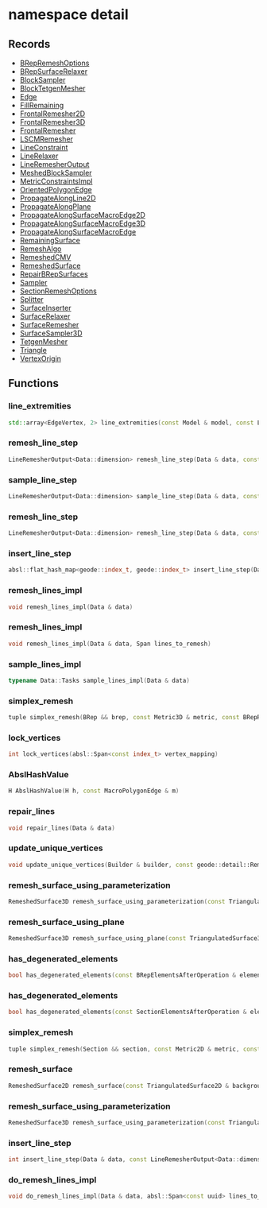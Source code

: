 # namespace detail



## Records

* [BRepRemeshOptions](BRepRemeshOptions.md)
* [BRepSurfaceRelaxer](BRepSurfaceRelaxer.md)
* [BlockSampler](BlockSampler.md)
* [BlockTetgenMesher](BlockTetgenMesher.md)
* [Edge](Edge.md)
* [FillRemaining](FillRemaining.md)
* [FrontalRemesher2D](FrontalRemesher2D.md)
* [FrontalRemesher3D](FrontalRemesher3D.md)
* [FrontalRemesher](FrontalRemesher.md)
* [LSCMRemesher](LSCMRemesher.md)
* [LineConstraint](LineConstraint.md)
* [LineRelaxer](LineRelaxer.md)
* [LineRemesherOutput](LineRemesherOutput.md)
* [MeshedBlockSampler](MeshedBlockSampler.md)
* [MetricConstraintsImpl](MetricConstraintsImpl.md)
* [OrientedPolygonEdge](OrientedPolygonEdge.md)
* [PropagateAlongLine2D](PropagateAlongLine2D.md)
* [PropagateAlongPlane](PropagateAlongPlane.md)
* [PropagateAlongSurfaceMacroEdge2D](PropagateAlongSurfaceMacroEdge2D.md)
* [PropagateAlongSurfaceMacroEdge3D](PropagateAlongSurfaceMacroEdge3D.md)
* [PropagateAlongSurfaceMacroEdge](PropagateAlongSurfaceMacroEdge.md)
* [RemainingSurface](RemainingSurface.md)
* [RemeshAlgo](RemeshAlgo.md)
* [RemeshedCMV](RemeshedCMV.md)
* [RemeshedSurface](RemeshedSurface.md)
* [RepairBRepSurfaces](RepairBRepSurfaces.md)
* [Sampler](Sampler.md)
* [SectionRemeshOptions](SectionRemeshOptions.md)
* [Splitter](Splitter.md)
* [SurfaceInserter](SurfaceInserter.md)
* [SurfaceRelaxer](SurfaceRelaxer.md)
* [SurfaceRemesher](SurfaceRemesher.md)
* [SurfaceSampler3D](SurfaceSampler3D.md)
* [TetgenMesher](TetgenMesher.md)
* [Triangle](Triangle.md)
* [VertexOrigin](VertexOrigin.md)


## Functions

### line_extremities

```cpp
std::array<EdgeVertex, 2> line_extremities(const Model & model, const Line<Model::dim> & line)
```


### remesh_line_step

```cpp
LineRemesherOutput<Data::dimension> remesh_line_step(Data & data, const uuid & input_line_id, const LineConstraint & begin, const LineConstraint & end, index_t nb_minimum_points)
```


### sample_line_step

```cpp
LineRemesherOutput<Data::dimension> sample_line_step(Data & data, const uuid & line_id, const EdgeVertex & begin, const EdgeVertex & end)
```


### remesh_line_step

```cpp
LineRemesherOutput<Data::dimension> remesh_line_step(Data & data, const uuid & input_line_id)
```


### insert_line_step

```cpp
absl::flat_hash_map<geode::index_t, geode::index_t> insert_line_step(Data & data, const LineRemesherOutput<Data::dimension> & result)
```

### remesh_lines_impl

```cpp
void remesh_lines_impl(Data & data)
```


### remesh_lines_impl

```cpp
void remesh_lines_impl(Data & data, Span lines_to_remesh)
```


### sample_lines_impl

```cpp
typename Data::Tasks sample_lines_impl(Data & data)
```


### simplex_remesh

```cpp
tuple simplex_remesh(BRep && brep, const Metric3D & metric, const BRepRemeshOptions & options)
```


### lock_vertices

```cpp
int lock_vertices(absl::Span<const index_t> vertex_mapping)
```


### AbslHashValue

```cpp
H AbslHashValue(H h, const MacroPolygonEdge & m)
```


### repair_lines

```cpp
void repair_lines(Data & data)
```


### update_unique_vertices

```cpp
void update_unique_vertices(Builder & builder, const geode::detail::RemeshedCMV & info)
```


### remesh_surface_using_parameterization

```cpp
RemeshedSurface3D remesh_surface_using_parameterization(const TriangulatedSurface3D & mesh, const Metric3D & metric, absl::Span<const index_t> lock_vertices, absl::Span<const index_t> outside_polygons, std::vector<std::vector<index_t> > macro_edges)
```

### remesh_surface_using_plane

```cpp
RemeshedSurface3D remesh_surface_using_plane(const TriangulatedSurface3D & background_mesh, TriangulatedSurfaceBuilder3D & background_builder, TriangulatedSurfaceEpsilonModifier3D & background_modifier, const Metric3D & metric, absl::Span<const index_t> lock_vertices)
```


### has_degenerated_elements

```cpp
bool has_degenerated_elements(const BRepElementsAfterOperation & elements)
```


### has_degenerated_elements

```cpp
bool has_degenerated_elements(const SectionElementsAfterOperation & elements)
```


### simplex_remesh

```cpp
tuple simplex_remesh(Section && section, const Metric2D & metric, const SectionRemeshOptions & options)
```


### remesh_surface

```cpp
RemeshedSurface2D remesh_surface(const TriangulatedSurface2D & background_mesh, TriangulatedSurfaceBuilder2D & background_builder, TriangulatedSurfaceEpsilonModifier2D & background_modifier, const Metric2D & metric, absl::Span<const index_t> lock_vertices)
```


### remesh_surface_using_parameterization

```cpp
RemeshedSurface3D remesh_surface_using_parameterization(const TriangulatedSurface3D & mesh, const Metric3D & metric, Span lock_vertices, Span outside_polygons, int macro_edges)
```


### insert_line_step

```cpp
int insert_line_step(Data & data, const LineRemesherOutput<Data::dimension> & result)
```


### do_remesh_lines_impl

```cpp
void do_remesh_lines_impl(Data & data, absl::Span<const uuid> lines_to_remesh)
```




